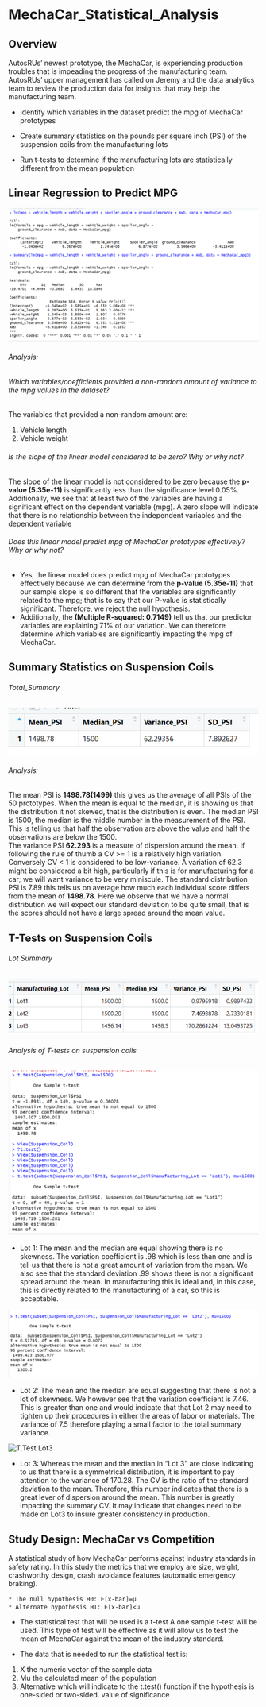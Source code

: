 # MechaCar_Statistical_Analysis

## Overview

AutosRUs’ newest prototype, the MechaCar, is experiencing production troubles that is impeading the progress of the manufacturing team. AutosRUs’ upper management has called on Jeremy and the data analytics team to review the production data for insights that may help the manufacturing team.

* Identify which variables in the dataset predict the mpg of MechaCar prototypes
	
* Create summary statistics on the pounds per square inch (PSI) of the suspension coils from the manufacturing lots	

* Run t-tests to determine if the manufacturing lots are statistically different from the mean population

## Linear Regression to Predict MPG

![Regression Analysis & Summary](https://github.com/wallaceportia/MechaCar_Statistical_Analysis/blob/main/Resources/Regression_Summary.PNG)

###### Analysis: 

###### Which variables/coefficients provided a non-random amount of variance to the mpg values in the dataset?
The variables that provided a non-random amount are:
1.	Vehicle length
2.	Vehicle weight

###### Is the slope of the linear model considered to be zero? Why or why not?
The slope of the linear model is not considered to be zero because the __p-value (5.35e-11)__ is significantly less than the significance level 0.05%.  Additionally, we see that at least two of the variables are having a significant effect on the dependent variable (mpg).  A zero slope will indicate that there is no relationship between the independent variables and the dependent variable

###### Does this linear model predict mpg of MechaCar prototypes effectively? Why or why not?
* Yes, the linear model does predict mpg of MechaCar prototypes effectively because we can determine from the __p-value (5.35e-11)__ that our sample slope is so different that the variables are significantly related to the mpg; that is to say that our P-value is statistically significant.  Therefore, we reject the null hypothesis. 
* Additionally, the __(Multiple R-squared:  0.7149)__ tell us that our predictor variables are explaining 71% of our variation.   We can therefore determine which variables are significantly impacting the mpg of MechaCar. 

## Summary Statistics on Suspension Coils

###### Total_Summary

![Total Summary](https://github.com/wallaceportia/MechaCar_Statistical_Analysis/blob/main/Resources/Total_Summary.PNG)

###### Analysis:

The mean PSI is __1498.78(1499)__ this gives us the average of all PSIs of the 50 prototypes. When the mean is equal to the median, it is showing us that the distribution it not skewed, that is the distribution is even.
The median PSI is 1500, the median is the middle number in the measurement of the PSI. This is telling us that half the observation are above the value and half the observations are below the 1500.  
The variance PSI __62.293__ is a measure of dispersion around the mean. If following the rule of thumb a CV >= 1 is a relatively high variation.  Conversely CV < 1 is considered to be low-variance. A variation of 62.3 might be considered a bit high, particularly if this is for manufacturing for a car; we will want variance to be very miniscule.
The standard distribution PSI is 7.89 this tells us on average how much each individual score differs from the mean of __1498.78__.  Here we observe that we have a normal distribution we will expect our standard deviation to be quite small, that is the scores should not have a large spread around the mean value. 

## T-Tests on Suspension Coils

###### Lot Summary

![Lot Summary](https://github.com/wallaceportia/MechaCar_Statistical_Analysis/blob/main/Resources/Lot_Summary_Suspension_Coil.PNG)
###### Analysis of T-tests on suspension coils

![T.Test Lot1](https://github.com/wallaceportia/MechaCar_Statistical_Analysis/blob/main/Resources/One_Sample_Ttest_Lot1.PNG)

* Lot 1: The mean and the median are equal showing there is no skewness.  The variation coefficient is .98 which is less than one and is tell us that there is not a great amount of variation from the mean. We also see that the standard deviation .99 shows there is not a significant spread around the mean.  In manufacturing this is ideal and, in this case, this is directly related to the manufacturing of a car, so this is acceptable.

![T.Test Lot2](https://github.com/wallaceportia/MechaCar_Statistical_Analysis/blob/main/Resources/One_Sample_Ttest_Lot2.PNG)

* Lot 2: The mean and the median are equal suggesting that there is not a lot of skewness.  We however see that the variation coefficient is 7.46. This is greater than one and would indicate that that Lot 2 may need to tighten up their procedures in either the areas of labor or materials. The variance of 7.5 therefore playing a small factor to the total summary variance. 
 
 ![T.Test Lot3]()
* Lot 3: Whereas the mean and the median in “Lot 3” are close indicating to us that there is a symmetrical distribution, it is important to pay attention to the variance of 170.28.  The CV is the ratio of the standard deviation to the mean.  Therefore, this number indicates that there is a great lever of dispersion around the mean. This number is greatly impacting the summary CV.  It may indicate that changes need to be made on Lot3 to insure greater consistency in production.

## Study Design: MechaCar vs Competition

A statistical study of how MechaCar performs against industry standards in safety rating. In this study the metrics that we employ are size, weight, crashworthy design, crash avoidance features (automatic emergency braking). 
	
	* The null hypothesis H0: E[x-bar]=µ
	* Alternate hypothesis H1: E[x-bar]<µ

* The statistical test that will be used is a t-test
A one sample t-test will be used.  This type of test will be effective as it will allow us to test the mean of MechaCar against the mean of the industry standard. 

* The data that is needed to run the statistical test is:
1. X the numeric vector of the sample data
2. Mu the calculated mean of the population 
3. Alternative which will indicate to the t.test() function if the hypothesis is one-sided or two-sided.
value of significance 

